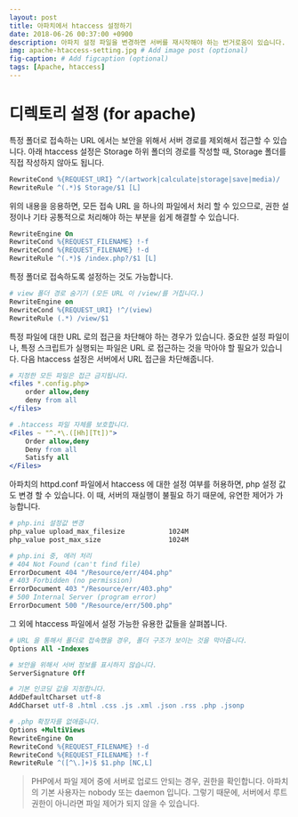 ```yaml
---
layout: post
title: 아파치에서 htaccess 설정하기
date: 2018-06-26 00:37:00 +0900
description: 아파치 설정 파일을 변경하면 서버를 재시작해야 하는 번거로움이 있습니다. 그런 번거로움 없이, 바로 변경 가능한 htaccess 설정에 대한 내용을 기록해 놓았습니다. # Add post description (optional)
img: apache-htaccess-setting.jpg # Add image post (optional)
fig-caption: # Add figcaption (optional)
tags: [Apache, htaccess]
---
```


# 디렉토리 설정 (for apache)

특정 폴더로 접속하는 URL 에서는 보안을 위해서 서버 경로를 제외해서 접근할 수 있습니다. 아래 htaccess 설정은 Storage 하위 폴더의 경로를 작성할 때, Storage 폴더를 직접 작성하지 않아도 됩니다.

~~~apache
RewriteCond %{REQUEST_URI} ^/(artwork|calculate|storage|save|media)/
RewriteRule ^(.*)$ Storage/$1 [L]
~~~

위의 내용을 응용하면, 모든 접속 URL 을 하나의 파일에서 처리 할 수 있으므로, 권한 설정이나 기타 공통적으로 처리해야 하는 부분을 쉽게 해결할 수 있습니다.

~~~apache
RewriteEngine On
RewriteCond %{REQUEST_FILENAME} !-f
RewriteCond %{REQUEST_FILENAME} !-d
RewriteRule ^(.*)$ /index.php?/$1 [L]
~~~

특정 폴더로 접속하도록 설정하는 것도 가능합니다.

~~~apache
# view 폴더 경로 숨기기 (모든 URL 이 /view/를 거칩니다.)
RewriteEngine on
RewriteCond %{REQUEST_URI} !^/(view)
RewriteRule (.*) /view/$1
~~~

특정 파일에 대한 URL 로의 접근을 차단해야 하는 경우가 있습니다. 중요한 설정 파일이나, 특정 스크립트가 실행되는 파일은 URL 로 접근하는 것을 막아야 할 필요가 있습니다. 다음 htaccess 설정은 서버에서 URL 접근을 차단해줍니다.

~~~apache
# 지정한 모든 파일은 접근 금지됩니다.
<files *.config.php>
    order allow,deny
    deny from all
</files>

# .htaccess 파일 자체를 보호합니다.
<Files ~ "^.*\.([Hh][Tt])">
	Order allow,deny
	Deny from all
	Satisfy all
</Files>
~~~

아파치의 httpd.conf 파일에서 htaccess 에 대한 설정 여부를 허용하면, php 설정 값도 변경 할 수 있습니다. 이 때, 서버의 재실행이 불필요 하기 때문에, 유연한 제어가 가능합니다.

~~~apache
# php.ini 설정값 변경
php_value upload_max_filesize           1024M
php_value post_max_size                 1024M

# php.ini 중, 에러 처리
# 404 Not Found (can't find file)
ErrorDocument 404 "/Resource/err/404.php"
# 403 Forbidden (no permission)
ErrorDocument 403 "/Resource/err/403.php"
# 500 Internal Server (program error)
ErrorDocument 500 "/Resource/err/500.php"
~~~

그 외에 htaccess 파일에서 설정 가능한 유용한 값들을 살펴봅니다.

~~~apache
# URL 을 통해서 폴더로 접속했을 경우, 폴더 구조가 보이는 것을 막아줍니다.
Options All -Indexes

# 보안을 위해서 서버 정보를 표시하지 않습니다.
ServerSignature Off

# 기본 인코딩 값을 지정합니다.
AddDefaultCharset utf-8
AddCharset utf-8 .html .css .js .xml .json .rss .php .jsonp

# .php 확장자를 없애줍니다.
Options +MultiViews
RewriteEngine On
RewriteCond %{REQUEST_FILENAME} !-d
RewriteCond %{REQUEST_FILENAME} !-f
RewriteRule ^([^\.]+)$ $1.php [NC,L]
~~~

>PHP에서 파일 제어 중에 서버로 업로드 안되는 경우, 권한을 확인합니다. 아파치의 기본 사용자는 nobody 또는 daemon 입니다. 그렇기 때문에, 서버에서 루트 권한이 아니라면 파일 제어가 되지 않을 수 있습니다.
